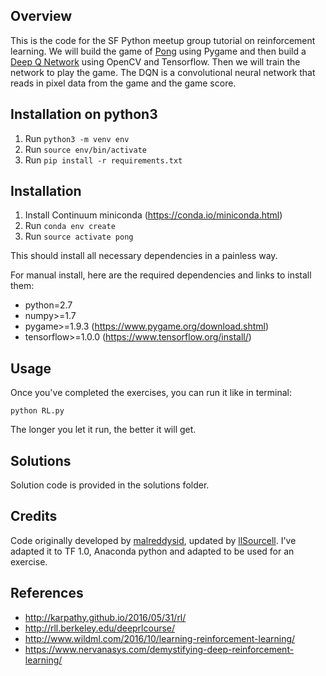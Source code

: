 ## Overview
This is the code for the SF Python meetup group tutorial on reinforcement learning. We will build the game of [Pong](http://www.ponggame.org) using Pygame and then build a [Deep Q Network](https://www.quora.com/Artificial-Intelligence-What-is-an-intuitive-explanation-of-how-deep-Q-networks-DQN-work) using OpenCV and Tensorflow. Then we will train the network to play the game. The DQN is a convolutional neural network that reads in pixel data from the game and the game score. 

## Installation on python3
1. Run `python3 -m venv env`
2. Run `source env/bin/activate`
3. Run `pip install -r requirements.txt`

## Installation
1. Install Continuum miniconda (https://conda.io/miniconda.html)
2. Run `conda env create`
3. Run `source activate pong`

This should install all necessary dependencies in a painless way.

For manual install, here are the required dependencies and links to install them:

- python=2.7
- numpy>=1.7
- pygame>=1.9.3 (https://www.pygame.org/download.shtml)
- tensorflow>=1.0.0 (https://www.tensorflow.org/install/)


## Usage 
Once you've completed the exercises, you can run it like in terminal:
```
python RL.py
```
The longer you let it run, the better it will get.

## Solutions
Solution code is provided in the solutions folder.

## Credits

Code originally developed by [malreddysid](https://github.com/malreddysid), updated by [llSourcell](https://github.com/llSourcell). I've adapted it to TF 1.0, Anaconda python and adapted to be used for an exercise.

## References
- http://karpathy.github.io/2016/05/31/rl/
- http://rll.berkeley.edu/deeprlcourse/
- http://www.wildml.com/2016/10/learning-reinforcement-learning/
- https://www.nervanasys.com/demystifying-deep-reinforcement-learning/
